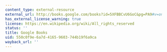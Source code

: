 ```yaml
---
content_type: external-resource
external_url: http://books.google.com/books?id=5XFBBCvU6GoC&pg=PA9#v=onepage
has_external_license_warning: true
license: https://en.wikipedia.org/wiki/All_rights_reserved
status: ''
title: Google Books
uid: 550c0f9e-6a7d-4165-9603-744b19f6a9ca
wayback_url: ''
---
```

